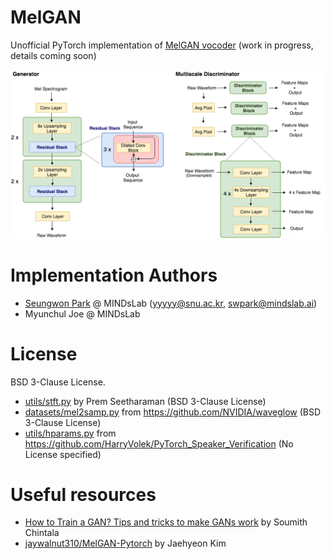 # MelGAN
Unofficial PyTorch implementation of [MelGAN vocoder](https://arxiv.org/abs/1910.06711) (work in progress, details coming soon)

![](./assets/gd.png)

# Implementation Authors

- [Seungwon Park](http://swpark.me) @ MINDsLab (yyyyy@snu.ac.kr, swpark@mindslab.ai)
- Myunchul Joe @ MINDsLab

# License

BSD 3-Clause License.

- [utils/stft.py](./utils/stft.py) by Prem Seetharaman (BSD 3-Clause License)
- [datasets/mel2samp.py](./datasets/mel2samp.py) from https://github.com/NVIDIA/waveglow (BSD 3-Clause License)
- [utils/hparams.py](./utils/hparams.py) from https://github.com/HarryVolek/PyTorch_Speaker_Verification (No License specified)

# Useful resources

- [How to Train a GAN? Tips and tricks to make GANs work](https://github.com/soumith/ganhacks) by Soumith Chintala
- [jaywalnut310/MelGAN-Pytorch](https://github.com/jaywalnut310/MelGAN-Pytorch) by Jaehyeon Kim
